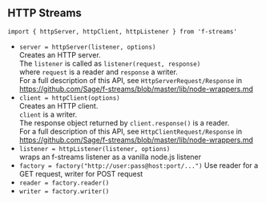 ## HTTP Streams

`import { httpServer, httpClient, httpListener } from 'f-streams'`

* `server = httpServer(listener, options)`  
  Creates an HTTP server.  
  The `listener` is called as `listener(request, response)`  
  where `request` is a reader and `response` a writer.  
  For a full description of this API, see `HttpServerRequest/Response` in
  https://github.com/Sage/f-streams/blob/master/lib/node-wrappers.md 
* `client = httpClient(options)`  
  Creates an HTTP client.  
  `client` is a writer.  
  The response object returned by `client.response()`  is a reader.  
  For a full description of this API, see `HttpClientRequest/Response` in
  https://github.com/Sage/f-streams/blob/master/lib/node-wrappers.md 
* `listener = httpListener(listener, options)`  
   wraps an f-streams listener as a vanilla node.js listener
* `factory = factory("http://user:pass@host:port/...")` 
   Use reader for a GET request, writer for POST request
* `reader = factory.reader()`  
* `writer = factory.writer()`  
